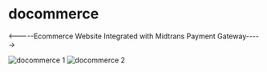 # docommerce
<-----Ecommerce Website Integrated with Midtrans Payment Gateway----->

![docommerce 1](https://user-images.githubusercontent.com/79618314/113009432-236ce280-91a2-11eb-93f5-5af7b7d64baf.png)
![docommerce 2](https://user-images.githubusercontent.com/79618314/113009467-2bc51d80-91a2-11eb-98d7-1306744aeff1.png)
